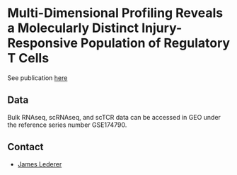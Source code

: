 # Multi-Dimensional Profiling Reveals a Molecularly Distinct Injury-Responsive Population of Regulatory T Cells

See publication [here](https://not.published.yet)

## Data
Bulk RNAseq, scRNAseq, and scTCR data can be accessed in GEO under the reference series number GSE174790.

## Contact
* [James Lederer](mailto:JLEDERER@BWH.HARVARD.EDU)

